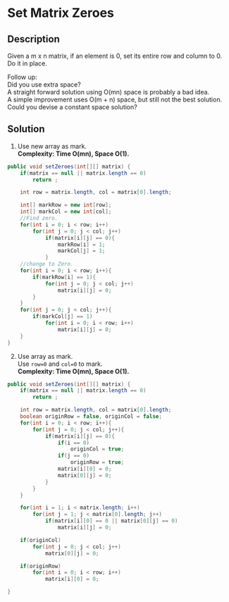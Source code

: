 # Set Matrix Zeroes
## Description
Given a m x n matrix, if an element is 0, set its entire row and column to 0. Do it in place.  

Follow up:  
Did you use extra space?  
A straight forward solution using O(mn) space is probably a bad idea.  
A simple improvement uses O(m + n) space, but still not the best solution.  
Could you devise a constant space solution?  
## Solution
1. Use new array as mark.  
**Complexity: Time O(mn), Space O(1).**
```java
public void setZeroes(int[][] matrix) {
    if(matrix == null || matrix.length == 0)
        return ;

    int row = matrix.length, col = matrix[0].length;

    int[] markRow = new int[row];
    int[] markCol = new int[col];
    //Find zero.
    for(int i = 0; i < row; i++)
        for(int j = 0; j < col; j++)
            if(matrix[i][j] == 0){
                markRow[i] = 1;
                markCol[j] = 1;
            }
    //change to Zero.
    for(int i = 0; i < row; i++){
        if(markRow[i] == 1){
            for(int j = 0; j < col; j++)
                matrix[i][j] = 0;
        }
    }
    for(int j = 0; j < col; j++){
        if(markCol[j] == 1)
            for(int i = 0; i < row; i++)
                matrix[i][j] = 0;
    }
}
```
2. Use array as mark.  
Use `row=0` and `col=0` to mark.  
**Complexity: Time O(mn), Space O(1).**  
```java
public void setZeroes(int[][] matrix) {
    if(matrix == null || matrix.length == 0)
        return ;

    int row = matrix.length, col = matrix[0].length;
    boolean originRow = false, originCol = false;
    for(int i = 0; i < row; i++){
        for(int j = 0; j < col; j++){
            if(matrix[i][j] == 0){
                if(i == 0)
                    originCol = true;
                if(j == 0)
                    originRow = true;
                matrix[i][0] = 0;
                matrix[0][j] = 0;
            }
        }
    }

    for(int i = 1; i < matrix.length; i++)
        for(int j = 1; j < matrix[0].length; j++)
            if(matrix[i][0] == 0 || matrix[0][j] == 0) 
                matrix[i][j] = 0;

    if(originCol)
        for(int j = 0; j < col; j++)
            matrix[0][j] = 0;

    if(originRow)
        for(int i = 0; i < row; i++)
            matrix[i][0] = 0;

}
```
